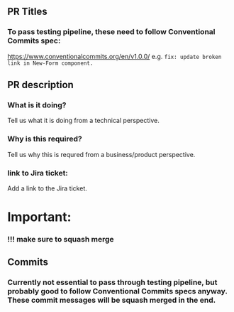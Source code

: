 
## PR Titles
### To pass testing pipeline, these need to follow Conventional Commits spec:
https://www.conventionalcommits.org/en/v1.0.0/
e.g.
`fix: update broken link in New-Form component.`


## PR description
### What is it doing?
Tell us what it is doing from a technical perspective.

### Why is this required?
Tell us why this is requred from a business/product perspective.

### link to Jira ticket:
Add a link to the Jira ticket.


# Important:
### !!! make sure to squash merge

## Commits 
### Currently not essential to pass through testing pipeline, but probably good to follow Conventional Commits specs anyway. These commit messages will be squash merged in the end.

